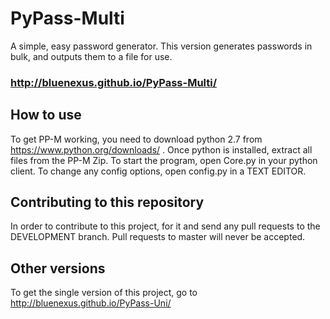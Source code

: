 # PyPass-Multi
A simple, easy password generator. This version generates passwords in bulk, and outputs them to a file for use. 

### http://bluenexus.github.io/PyPass-Multi/

## How to use
To get PP-M working, you need to download python 2.7 from https://www.python.org/downloads/ . Once python is installed, extract all files from the PP-M Zip. To start the program, open Core.py in your python client. To change any config options, open config.py in a TEXT EDITOR.

## Contributing to this repository
In order to contribute to this project, for it and send any pull requests to the DEVELOPMENT branch. Pull requests to master will never be accepted.

## Other versions
To get the single version of this project, go to http://bluenexus.github.io/PyPass-Uni/ 
